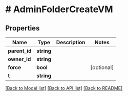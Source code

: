 # # AdminFolderCreateVM

## Properties

Name | Type | Description | Notes
------------ | ------------- | ------------- | -------------
**parent_id** | **string** |  |
**owner_id** | **string** |  |
**force** | **bool** |  | [optional]
**t** | **string** |  |

[[Back to Model list]](../../README.md#models) [[Back to API list]](../../README.md#endpoints) [[Back to README]](../../README.md)
